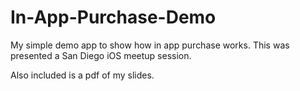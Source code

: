 In-App-Purchase-Demo
====================

My simple demo app to show how in app purchase works. This was presented a San Diego iOS meetup session. 

Also included is a pdf of my slides. 


